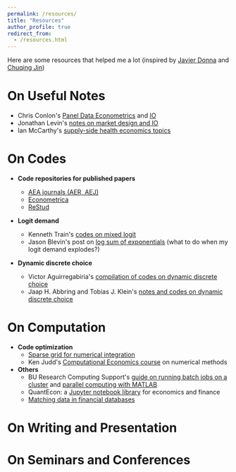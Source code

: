 ```yaml
---
permalink: /resources/
title: "Resources"
author_profile: true
redirect_from:
  - /resources.html
---
```

Here are some resources that helped me a lot (inspired by [Javier Donna](https://www.jdonna.org/resources) and [Chuqing Jin](https://chuqingjin.github.io/resources/))

# On Useful Notes
* Chris Conlon's [Panel Data Econometrics](https://chrisconlon.github.io/metrics.html) and [IO](https://chrisconlon.github.io/gradio.html)
* Jonathan Levin's [notes on market design and IO](https://web.stanford.edu/~jdlevin/teaching.html)
* Ian McCarthy's [supply-side health economics topics](https://econ771f22.classes.ianmccarthyecon.com/)

# On Codes
* **Code repositories for published papers**
  * [AEA journals (AER, AEJ)](https://www.openicpsr.org/openicpsr/aea)
  * [Econometrica](https://www.econometricsociety.org/publications/econometrica/journal-materials/supplemental-materials)
  * [ReStud](https://restud.github.io/data-editor/replicate/)

* **Logit demand**
  * Kenneth Train's [codes on mixed logit](https://eml.berkeley.edu/~train/software.html)
  * Jason Blevin's post on [log sum of exponentials](https://jblevins.org/log/log-sum-exp) (what to do when my logit demand explodes?)
* **Dynamic discrete choice**
  * Victor Aguirregabiria's [compilation of codes on dynamic discrete choice](https://sites.google.com/view/victoraguirregabiriaswebsite/computer-code)
  * Jaap H. Abbring and Tobias J. Klein's [notes and codes on dynamic discrete choice](https://jabbring.github.io/dynamic-discrete-choice/dynamicDiscreteChoice.m.html)
 
# On Computation
* **Code optimization**
  * [Sparse grid for numerical integration](http://www.sparse-grids.de/)
  * Ken Judd's [Computational Economics course](https://kennethjudd.github.io/CompEcon2020/) on numerical methods
* **Others**
  * BU Research Computing Support's [guide on running batch jobs on a cluster](https://www.bu.edu/tech/support/research/system-usage/running-jobs/) and [parallel computing with MATLAB](https://www.bu.edu/tech/support/research/training-consulting/online-tutorials/matlab-pct/)
  * QuantEcon: a [Jupyter notebook library](https://notes.quantecon.org/) for economics and finance
  * [Matching data in financial databases](https://libguides.princeton.edu/MatchFinancial)

# On Writing and Presentation

# On Seminars and Conferences

